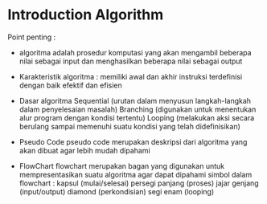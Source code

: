 # Introduction Algorithm
Point penting :
* algoritma adalah prosedur komputasi yang akan mengambil beberapa nilai sebagai input dan menghasilkan beberapa nilai sebagai output

* Karakteristik algoritma :
memiliki awal dan akhir
instruksi terdefinisi dengan baik
efektif dan efisien

* Dasar algoritma
Sequential (urutan dalam menyusun langkah-langkah dalam penyelesaian masalah)
Branching (digunakan untuk menentukan alur program dengan kondisi tertentu)
Looping (melakukan aksi secara berulang sampai memenuhi suatu kondisi yang telah didefinisikan)

* Pseudo Code
pseudo code merupakan deskripsi dari algoritma yang akan dibuat agar lebih mudah dipahami

* FlowChart
flowchart merupakan bagan yang digunakan untuk mempresentasikan suatu algoritma agar dapat dipahami
simbol dalam flowchart :
kapsul (mulai/selesai)
persegi panjang (proses)
jajar genjang (input/output)
diamond (perkondisian)
segi enam (looping)
